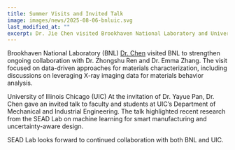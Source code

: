 ```yaml
---
title: Summer Visits and Invited Talk
image: images/news/2025-08-06-bnluic.svg
last_modified_at: ""
excerpt: Dr. Jie Chen visited Brookhaven National Laboratory and University of Illinois Chicago this summer to share research and explore new collaborations.
---
```


Brookhaven National Laboratory (BNL)
[Dr. Chen](/members/jie-chen.html) visited BNL to strengthen ongoing collaboration with Dr. Zhongshu Ren and Dr. Emma Zhang. The visit focused on data-driven approaches for materials characterization, including discussions on leveraging X-ray imaging data for materials behavior analysis.

University of Illinois Chicago (UIC)
At the invitation of Dr. Yayue Pan, Dr. Chen gave an invited talk to faculty and students at UIC’s Department of Mechanical and Industrial Engineering. The talk highlighted recent research from the SEAD Lab on machine learning for smart manufacturing and uncertainty-aware design.

SEAD Lab looks forward to continued collaboration with both BNL and UIC.
